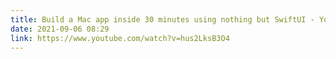 ```yaml
---
title: Build a Mac app inside 30 minutes using nothing but SwiftUI - YouTube
date: 2021-09-06 08:29
link: https://www.youtube.com/watch?v=hus2LksB3O4
---
```


